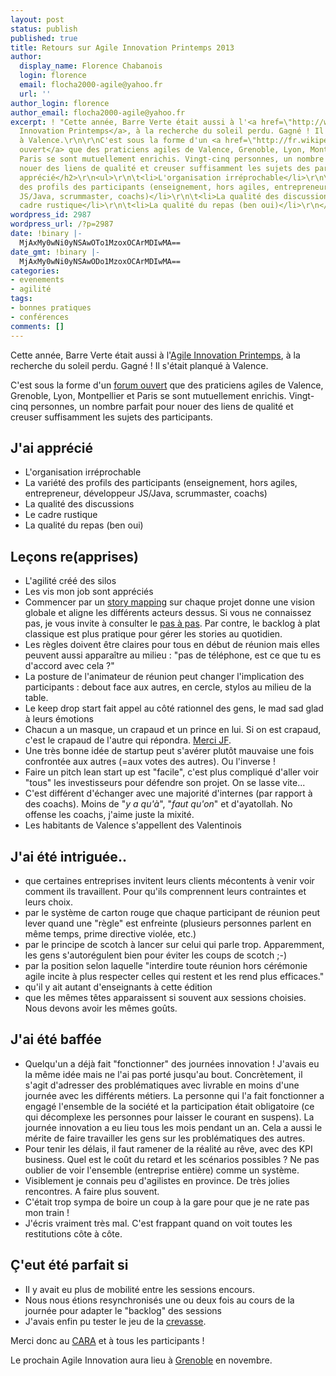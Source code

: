 ```yaml
---
layout: post
status: publish
published: true
title: Retours sur Agile Innovation Printemps 2013
author:
  display_name: Florence Chabanois
  login: florence
  email: flocha2000-agile@yahoo.fr
  url: ''
author_login: florence
author_email: flocha2000-agile@yahoo.fr
excerpt: ! "Cette année, Barre Verte était aussi à l'<a href=\"http://www.agileinnovation.fr/\">Agile
  Innovation Printemps</a>, à la recherche du soleil perdu. Gagné ! Il s'était planqué
  à Valence.\r\n\r\nC'est sous la forme d'un <a href=\"http://fr.wikipedia.org/wiki/M%C3%A9thodologie_open_space\">forum
  ouvert</a> que des praticiens agiles de Valence, Grenoble, Lyon, Montpellier et
  Paris se sont mutuellement enrichis. Vingt-cinq personnes, un nombre parfait pour
  nouer des liens de qualité et creuser suffisamment les sujets des participants.\r\n<div>\r\n<h2>J'ai
  apprécié</h2>\r\n<ul>\r\n\t<li>L'organisation irréprochable</li>\r\n\t<li>La variété
  des profils des participants (enseignement, hors agiles, entrepreneur, développeur
  JS/Java, scrummaster, coachs)</li>\r\n\t<li>La qualité des discussions</li>\r\n\t<li>Le
  cadre rustique</li>\r\n\t<li>La qualité du repas (ben oui)</li>\r\n</ul>\r\n"
wordpress_id: 2987
wordpress_url: /?p=2987
date: !binary |-
  MjAxMy0wNi0yNSAwOTo1MzoxOCArMDIwMA==
date_gmt: !binary |-
  MjAxMy0wNi0yNSAwODo1MzoxOCArMDIwMA==
categories:
- evenements
- agilité
tags:
- bonnes pratiques
- conférences
comments: []
---
```

<p>Cette année, Barre Verte était aussi à l'<a href="http://www.agileinnovation.fr/">Agile Innovation Printemps</a>, à la recherche du soleil perdu. Gagné ! Il s'était planqué à Valence.</p>
<p>C'est sous la forme d'un <a href="http://fr.wikipedia.org/wiki/M%C3%A9thodologie_open_space">forum ouvert</a> que des praticiens agiles de Valence, Grenoble, Lyon, Montpellier et Paris se sont mutuellement enrichis. Vingt-cinq personnes, un nombre parfait pour nouer des liens de qualité et creuser suffisamment les sujets des participants.</p>
<div>
<h2>J'ai apprécié</h2>
<ul>
<li>L'organisation irréprochable</li>
<li>La variété des profils des participants (enseignement, hors agiles, entrepreneur, développeur JS/Java, scrummaster, coachs)</li>
<li>La qualité des discussions</li>
<li>Le cadre rustique</li>
<li>La qualité du repas (ben oui)</li>
</ul>
<p><a id="more"></a><a id="more-2987"></a></p>
<h2>Leçons re(apprises)</h2>
<ul>
<li>L'agilité créé des silos</li>
<li>Les vis mon job sont appréciés</li>
<li>Commencer par un <a href="http://www.agileproductdesign.com/blog/the_new_backlog.html" target="_blank">story mapping</a> sur chaque projet donne une vision globale et aligne les différents acteurs dessus. Si vous ne connaissez pas, je vous invite à consulter le <a href="http://www.fabrice-aimetti.fr/dotclear/index.php?post/2011/01/28/Story-Mapping-pas-a-pas" target="_blank">pas à pas</a>. Par contre, le backlog à plat classique est plus pratique pour gérer les stories au quotidien.</li>
<li>Les règles doivent être claires pour tous en début de réunion mais elles peuvent aussi apparaître au milieu : "pas de téléphone, est ce que tu es d'accord avec cela ?"</li>
<li>La posture de l'animateur de réunion peut changer l'implication des participants : debout face aux autres, en cercle, stylos au milieu de la table.</li>
<li>Le keep drop start fait appel au côté rationnel des gens, le mad sad glad à leurs émotions</li>
<li>Chacun a un masque, un crapaud et un prince en lui. Si on est crapaud, c'est le crapaud de l'autre qui répondra. <a href="http://my.opera.com/jfjago/blog/">Merci JF</a>.</li>
<li>Une très bonne idée de startup peut s'avérer plutôt mauvaise une fois confrontée aux autres (=aux votes des autres). Ou l'inverse !</li>
<li>Faire un pitch lean start up est "facile", c'est plus compliqué d'aller voir "tous" les investisseurs pour défendre son projet. On se lasse vite...</li>
<li>C'est différent d'échanger avec une majorité d'internes (par rapport à des coachs). Moins de "<em>y a qu'à</em>", "<em>faut qu'on</em>" et d'ayatollah. No offense les coachs, j'aime juste la mixité.</li>
<li>Les habitants de Valence s'appellent des Valentinois</li>
</ul>
<h2>J'ai été intriguée..</h2>
<ul>
<li>que certaines entreprises invitent leurs clients mécontents à venir voir comment ils travaillent. Pour qu'ils comprennent leurs contraintes et leurs choix.</li>
<li>par le système de carton rouge que chaque participant de réunion peut lever quand une "règle" est enfreinte (plusieurs personnes parlent en même temps, prime directive violée, etc.)</li>
<li>par le principe de scotch à lancer sur celui qui parle trop. Apparemment, les gens s'autorégulent bien pour éviter les coups de scotch ;-)</li>
<li>par la position selon laquelle "interdire toute réunion hors cérémonie agile incite à plus respecter celles qui restent et les rend plus efficaces."</li>
<li>qu'il y ait autant d'enseignants à cette édition</li>
<li>que les mêmes têtes apparaissent si souvent aux sessions choisies. Nous devons avoir les mêmes goûts.</li>
</ul>
<h2>J'ai été baffée</h2>
<ul>
<li>Quelqu'un a déjà fait "fonctionner" des journées innovation ! J'avais eu la même idée mais ne l'ai pas porté jusqu'au bout. Concrètement, il s'agit d'adresser des problématiques avec livrable en moins d'une journée avec les différents métiers. La personne qui l'a fait fonctionner a engagé l'ensemble de la société et la participation était obligatoire (ce qui décomplexe les personnes pour laisser le courant en suspens). La journée innovation a eu lieu tous les mois pendant un an. Cela a aussi le mérite de faire travailler les gens sur les problématiques des autres.</li>
<li>Pour tenir les délais, il faut ramener de la réalité au rêve, avec des KPI business. Quel est le coût du retard et les scénarios possibles ? Ne pas oublier de voir l'ensemble (entreprise entière) comme un système.</li>
<li>Visiblement je connais peu d'agilistes en province. De très jolies rencontres. A faire plus souvent.</li>
<li>C'était trop sympa de boire un coup à la gare pour que je ne rate pas mon train !</li>
<li>J'écris vraiment très mal. C'est frappant quand on voit toutes les restitutions côte à côte.</li>
</ul>
<h2>Ç'eut été parfait si</h2>
<ul>
<li>Il y avait eu plus de mobilité entre les sessions encours.</li>
<li>Nous nous étions resynchronisés une ou deux fois au cours de la journée pour adapter le "backlog" des sessions</li>
<li>J'avais enfin pu tester le jeu de la <a href="http://javamind-fr.blogspot.fr/2013/03/agilegame-la-crevasse.html" target="_blank">crevasse</a>.</li>
</ul>
<p>Merci donc au <a href="http://www.clubagilerhonealpes.org/">CARA</a> et à tous les participants !</p>
<p>Le prochain Agile Innovation aura lieu à <a href="http://2013.agile-grenoble.org/">Grenoble</a> en novembre.</p>
</div>
